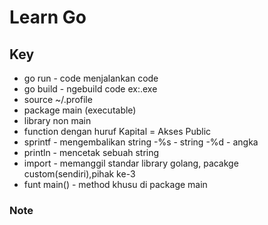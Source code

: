 # Learn Go

## Key

- go run - code menjalankan code
- go build - ngebuild code ex:.exe
- source ~/.profile
- package main (executable)
- library non main
- function dengan huruf Kapital = Akses Public
- sprintf - mengembalikan string
  -%s - string
  -%d - angka
- println - mencetak sebuah string
- import - memanggil standar library golang, pacakge custom(sendiri),pihak ke-3
- funt main() - method khusu di package main

### Note
